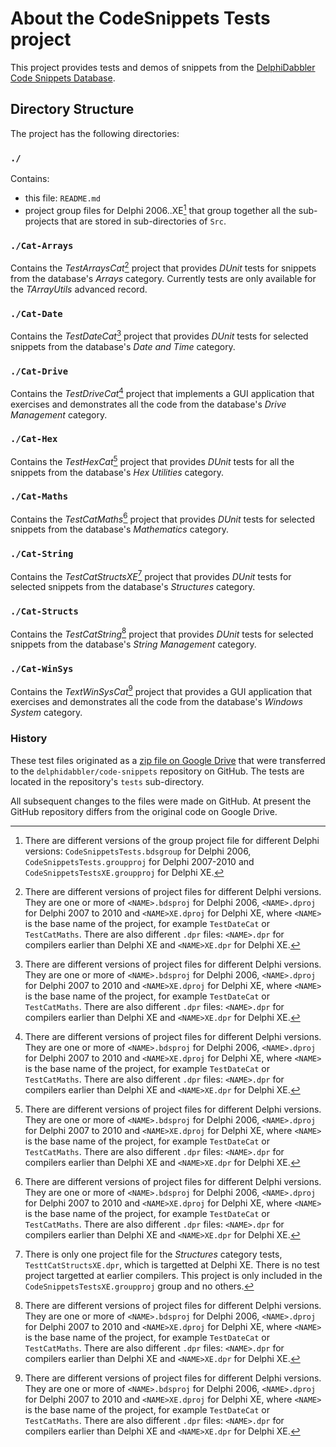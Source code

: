 # About the CodeSnippets Tests project

This project provides tests and demos of snippets from the [DelphiDabbler Code Snippets Database](https://github.com/delphidabbler/code-snippets).

## Directory Structure

The project has the following directories:

### `./`

Contains:

* this file: `README.md`
* project group files for Delphi 2006..XE[^1] that group together all the sub-projects that are stored in sub-directories of `Src`.

### `./Cat-Arrays`

Contains the _TestArraysCat_[^2] project that provides _DUnit_ tests for snippets from the database's _Arrays_ category. Currently tests are only available for the _TArrayUtils_ advanced record.

### `./Cat-Date`

Contains the _TestDateCat_[^2] project that provides _DUnit_ tests for selected snippets from the database's _Date and Time_ category.

### `./Cat-Drive`

Contains the _TestDriveCat_[^2] project that implements a GUI application that exercises and demonstrates all the code from the database's _Drive Management_ category.

### `./Cat-Hex`

Contains the _TestHexCat_[^2] project that provides _DUnit_ tests for all the snippets from the database's _Hex Utilities_ category.

### `./Cat-Maths`

Contains the _TestCatMaths_[^2] project that provides _DUnit_ tests for selected snippets from the database's _Mathematics_ category.

### `./Cat-String`

Contains the _TestCatStructsXE_[^3] project that provides _DUnit_ tests for selected snippets from the database's _Structures_ category.

### `./Cat-Structs`

Contains the _TestCatString_[^2] project that provides _DUnit_ tests for selected snippets from the database's _String Management_ category.

### `./Cat-WinSys`

Contains the _TextWinSysCat_[^2] project that provides a GUI application that exercises and demonstrates all the code from the database's _Windows System_ category.

### History

These test files originated as a [zip file on Google Drive](https://drive.google.com/file/d/1pH7LtyZY-ehwjJ4AjC801j-0bVMdLpsz/view) that were transferred to the `delphidabbler/code-snippets` repository on GitHub. The tests are located in the repository's `tests` sub-directory.

All subsequent changes to the files were made on GitHub. At present the GitHub repository differs from the original code on Google Drive.

[^1]: There are different versions of the group project file for different Delphi versions: `CodeSnippetsTests.bdsgroup` for Delphi 2006, `CodeSnippetsTests.groupproj` for Delphi 2007-2010 and `CodeSnippetsTestsXE.groupproj` for Delphi XE.

[^2]: There are different versions of project files for different Delphi versions. They are one or more of `<NAME>.bdsproj` for Delphi 2006, `<NAME>.dproj` for Delphi 2007 to 2010 and `<NAME>XE.dproj` for Delphi XE,  where `<NAME>` is the base name of the project, for example `TestDateCat` or `TestCatMaths`. There are also different `.dpr` files: `<NAME>.dpr` for compilers earlier than Delphi XE and `<NAME>XE.dpr` for Delphi XE.

[^3]: There is only one project file for the _Structures_ category tests, `TesttCatStructsXE.dpr`, which is targetted at Delphi XE. There is no test project targetted at earlier compilers. This project is only included in the `CodeSnippetsTestsXE.groupproj` group and no others.
